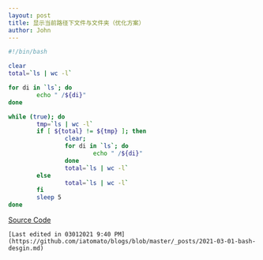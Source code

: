 ```yaml
---
layout: post
title: 显示当前路径下文件与文件夹（优化方案）
author: John
---
```


```bash
#!/bin/bash

clear
total=`ls | wc -l`

for di in `ls`; do
        echo " /${di}"
done

while (true); do
        tmp=`ls | wc -l`
        if [ ${total} != ${tmp} ]; then
                clear;
                for di in `ls`; do
                        echo " /${di}"
                done
                total=`ls | wc -l`
        else
                total=`ls | wc -l`
        fi
        sleep 5
done
```

[Source Code](https://raw.githubusercontent.com/iatomato/scripts/master/ls-for.sh)

`[Last edited in 03012021 9:40 PM](https://github.com/iatomato/blogs/blob/master/_posts/2021-03-01-bash-desgin.md)`
